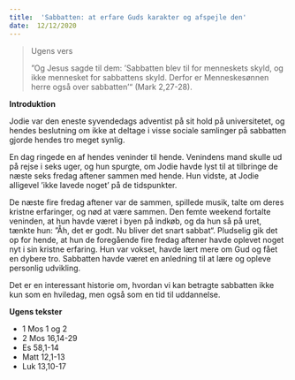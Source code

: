 ```yaml
---
title:  'Sabbatten: at erfare Guds karakter og afspejle den'
date:  12/12/2020
---
```


> <p>Ugens vers</p>
> ”Og Jesus sagde til dem: ’Sabbatten blev til for menneskets skyld, og ikke mennesket for sabbattens skyld. Derfor er Menneskesønnen herre også over sabbatten’“ (Mark 2,27-28).

**Introduktion**

Jodie var den eneste syvendedags adventist på sit hold på universitetet, og hendes beslutning om ikke at deltage i visse sociale samlinger på sabbatten gjorde hendes tro meget synlig.

En dag ringede en af hendes veninder til hende. Venindens mand skulle ud på rejse i seks uger, og hun spurgte, om Jodie havde lyst til at tilbringe de næste seks fredag aftener sammen med hende. Hun vidste, at Jodie alligevel ’ikke lavede noget’ på de tidspunkter.

De næste fire fredag aftener var de sammen, spillede musik, talte om deres kristne erfaringer, og nød at være sammen. Den femte weekend fortalte veninden, at hun havde været i byen på indkøb, og da hun så på uret, tænkte hun: ”Åh, det er godt. Nu bliver det snart sabbat“. Pludselig gik det op for hende, at hun de foregående fire fredag aftener havde oplevet noget nyt i sin kristne erfaring. Hun var vokset, havde lært mere om Gud og fået en dybere tro. Sabbatten havde været en anledning til at lære og opleve personlig udvikling.

Det er en interessant historie om, hvordan vi kan betragte sabbatten ikke kun som en hviledag, men også som en tid til uddannelse.

**Ugens tekster**

- 1 Mos 1 og 2
- 2 Mos 16,14-29
- Es 58,1-14
- Matt 12,1-13
- Luk 13,10-17